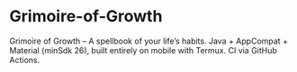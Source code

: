 # Grimoire-of-Growth
Grimoire of Growth – A spellbook of your life’s habits. Java + AppCompat + Material (minSdk 26), built entirely on mobile with Termux. CI via GitHub Actions.
